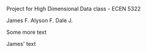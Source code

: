Project for High Dimensional Data class - ECEN 5322

James F.
Alyson F.
Dale J.

Some more text

James' text
